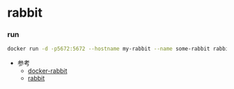 # rabbit


### run

```sh
docker run -d -p5672:5672 --hostname my-rabbit --name some-rabbit rabbitmq
```



* 参考
	* [docker-rabbit](https://hub.docker.com/_/rabbitmq)
	* [rabbit](https://www.rabbitmq.com/documentation.html)